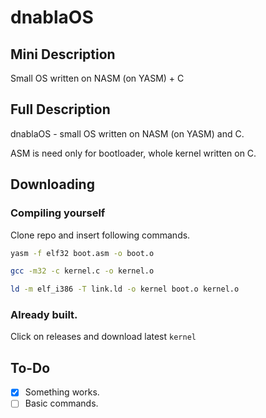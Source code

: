 # dnablaOS
## Mini Description
Small OS written on NASM (on YASM) + C
## Full Description
dnablaOS - small OS written on NASM (on YASM) and C.

ASM is need only for bootloader, whole kernel written on C.
## Downloading
### Compiling yourself
Clone repo and insert following commands.
```sh
yasm -f elf32 boot.asm -o boot.o
```
```sh
gcc -m32 -c kernel.c -o kernel.o
```
```sh
ld -m elf_i386 -T link.ld -o kernel boot.o kernel.o
```
### Already built.
Click on releases and download latest `kernel`

## To-Do
- [x] Something works.
- [ ] Basic commands.